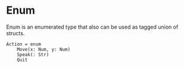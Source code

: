 # Enum

Enum is an enumerated type that also can be used as tagged union of structs.

```stick
Action = enum
    Move(x: Num, y: Num)
    Speak(: Str)
    Quit
```

